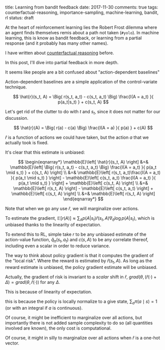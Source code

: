 title: Learning from bandit feedback
date: 2017-11-30
comments: true
tags: counterfactual-reasoning, importance-sampling, machine-learning, bandit, rl
status: draft

<style> .toggle-button { background-color: #555555; border: none; color: white;
padding: 10px 15px; border-radius: 6px; text-align: center; text-decoration:
none; display: inline-block; font-size: 16px; cursor: pointer; } .derivation {
background-color: #f2f2f2; border: thin solid #ddd; padding: 10px;
margin-bottom: 10px; } </style>
<script>
/* workaround for when markdown/mathjax gets confused by the javascript dollar function. */
function toggle(x) { $(x).toggle(); }
</script>


At the heart of reinforcement learning lies the Robert Frost dilemma where an
agent finds themselves remis about a path not taken (<code>#yolo</code>). In
machine learning, this is know as bandit feedback, or learning from a partial
response (and it probably has many other names).

I have written about
[counterfactual reasoning](post/2016/12/19/counterfactual-reasoning-and-learning-from-logged-data/)
before.

In this post, I'll dive into partial feedback in more depth.

It seems like people are a bit confused about "action-dependent baselines"


Action-dependent baselines are a simple application of the control-variate
technique.

$$
\hat{r}(s_t, A) = \Big( r(s_t, a_t) - c(s_t, a_t) \Big) \frac{I(A = a_t) }{ p(a_t|s_t) } + c(s_t, A)
$$

Let's get rid of the clutter to do with $t$ and $s_t$, since it does not matter
for our discussion.

$$
\hat{r}(A) = \Big( r(a) - c(a) \Big) \frac{I(A = a) }{ p(a) } + c(A)
$$

$\hat{r}$ is a function of actions we could have taken, but the action $a$ that
we actually took is fixed.


It's clear that this estimate is unbiased:

$$
\begin{eqnarray*}
\mathbb{E}\left[ \hat{r}(s_t, A) \right]
&=& \mathbb{E}\left[ \Big( r(s_t, a_t) - c(s_t, a_t) \Big) \frac{I(A = a_t) }{ p(a_t \mid s_t) } + c(s_t, A) \right] \\
&=& \mathbb{E}\left[ r(s_t, a_t)\frac{I(A = a_t) }{ p(a_t \mid s_t) } \right] - \mathbb{E}\left[ c(s_t, a_t) \frac{I(A = a_t) }{ p(a_t \mid s_t) } \right] + \mathbb{E}\left[ c(s_t, A) \right] \\
&=& \mathbb{E}\left[ r(s_t, A) \right] - \mathbb{E}\left[ c(s_t, a_t) \right] + \mathbb{E}\left[ c(s_t, A) \right] \\
&=& \mathbb{E}\left[ r(s_t, A) \right]
\end{eqnarray*}
$$

Note that when we go any use $\hat{r}$, we will marginalize over actions.

To estimate the gradient, $\mathbb{E}[r(A)] \approx \sum_{A} p(A | s_t)
\hat{r}(s_t, A) \nabla_{\theta} \log p(A | s_t)$, which is unbiased thanks to
the linearity of expectation.

To extend this to RL, simple take $r$ to be any unbiased estimate of the
action-value function, $\hat{q}_\pi(s_t, a_t)$ and $c(s, A)$ to be any correlate
thereof, including even a scalar in order to reduce variance.

The way to think about policy gradient is that it computes the gradient of the
"local risk". Where the reward is estimated by $\hat{r}(s_t, A)$. As long as the
reward estimate is unbiased, the policy gradient estimate will be unbiased.

Actually, the gradient of risk is invariant to a *scalar* shift in $\hat{r}$,
$grad(\theta, (\hat{r}(\cdot) + \Delta) = grad(\theta, \hat{r}(\cdot))$ for any
$\Delta$.

This is because of linearity of expectation.

this is because the policy is locally normalize to a give state, $\sum_a \pi( a
\mid s) = 1$ (or with an integral if $a$ is continuous).

Of course, it might be inefficient to marginalize over all actions, but
importantly there is not added sample complexity to do so (all quantities
involved are known), the only cost is computational.

Of course, it might in silly to marginalize over all actions when $\hat{r}$ is a
one-hot vector.
